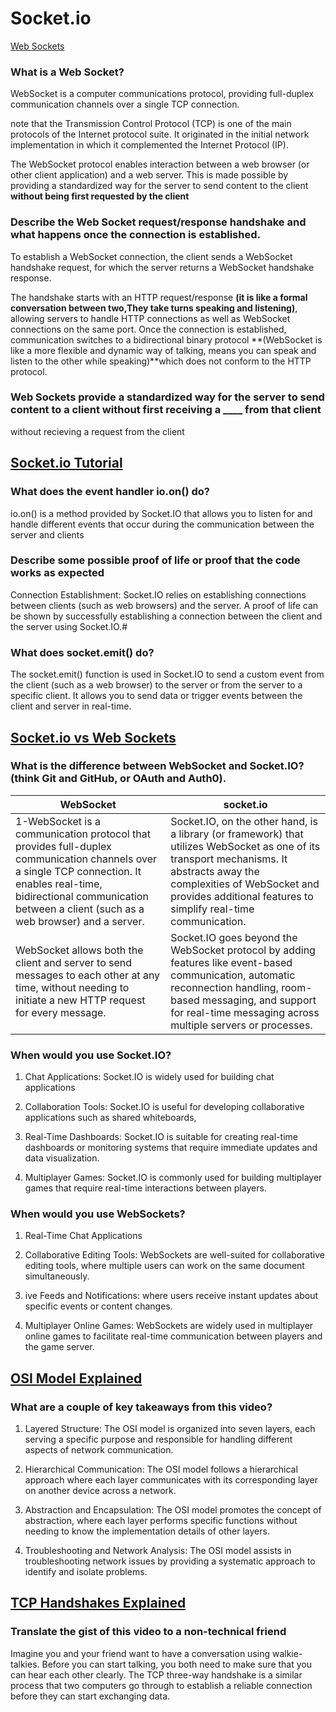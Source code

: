 # Socket.io

[Web Sockets](https://en.wikipedia.org/wiki/WebSocket)


### What is a Web Socket?

WebSocket is a computer communications protocol, providing full-duplex communication channels over a single TCP connection.

note that the Transmission Control Protocol (TCP) is one of the main protocols of the Internet protocol suite. It originated in the initial network implementation in which it complemented the Internet Protocol (IP).

The WebSocket protocol enables interaction between a web browser (or other client application) and a web server. 
This is made possible by providing a standardized way for the server to send content to the client **without being first requested by the client**


### Describe the Web Socket request/response handshake and what happens once the connection is established.

To establish a WebSocket connection, the client sends a WebSocket handshake request, for which the server returns a WebSocket handshake response.

The handshake starts with an HTTP request/response **(it is like a formal conversation between two,They take turns speaking and listening)**, allowing servers to handle HTTP connections as well as WebSocket connections on the same port. Once the connection is established, communication switches to a bidirectional binary protocol **(WebSocket is like a more flexible and dynamic way of talking, means you can speak and listen to the other while speaking)**which does not conform to the HTTP protocol.

### Web Sockets provide a standardized way for the server to send content to a client without first receiving a ____ from that client
without recieving a request from the client

## [Socket.io Tutorial](https://www.tutorialspoint.com/socket.io/)



### What does the event handler io.on() do?

io.on() is a method provided by Socket.IO that allows you to listen for and handle different events that occur during the communication between the server and clients

### Describe some possible proof of life or proof that the code works as expected

Connection Establishment: Socket.IO relies on establishing connections between clients (such as web browsers) and the server. A proof of life can be shown by successfully establishing a connection between the client and the server using Socket.IO.#

### What does socket.emit() do?


The socket.emit() function is used in Socket.IO to send a custom event from the client (such as a web browser) to the server or from the server to a specific client. It allows you to send data or trigger events between the client and server in real-time.

## [Socket.io vs Web Sockets](https://www.educba.com/my-courses/learning/)



### What is the difference between WebSocket and Socket.IO? (think Git and GitHub, or OAuth and Auth0).
|WebSocket|socket.io|
|-|-|
|1-WebSocket is a communication protocol that provides full-duplex communication channels over a single TCP connection. It enables real-time, bidirectional communication between a client (such as a web browser) and a server.|Socket.IO, on the other hand, is a library (or framework) that utilizes WebSocket as one of its transport mechanisms. It abstracts away the complexities of WebSocket and provides additional features to simplify real-time communication.|
|WebSocket allows both the client and server to send messages to each other at any time, without needing to initiate a new HTTP request for every message. |Socket.IO goes beyond the WebSocket protocol by adding features like event-based communication, automatic reconnection handling, room-based messaging, and support for real-time messaging across multiple servers or processes.|

### When would you use Socket.IO?

1. Chat Applications: Socket.IO is widely used for building chat applications

1. Collaboration Tools: Socket.IO is useful for developing collaborative applications such as shared whiteboards,

1. Real-Time Dashboards: Socket.IO is suitable for creating real-time dashboards or monitoring systems that require immediate updates and data visualization.

1. Multiplayer Games: Socket.IO is commonly used for building multiplayer games that require real-time interactions between players. 

### When would you use WebSockets?

1. Real-Time Chat Applications 
1. Collaborative Editing Tools: WebSockets are well-suited for collaborative editing tools, where multiple users can work on the same document simultaneously. 

1. ive Feeds and Notifications:  where users receive instant updates about specific events or content changes. 

1. Multiplayer Online Games: WebSockets are widely used in multiplayer online games to facilitate real-time communication between players and the game server.

## [OSI Model Explained](https://www.youtube.com/watch?v=vv4y_uOneC0)


### What are a couple of key takeaways from this video?

1. Layered Structure: The OSI model is organized into seven layers, each serving a specific purpose and responsible for handling different aspects of network communication. 

1. Hierarchical Communication: The OSI model follows a hierarchical approach where each layer communicates with its corresponding layer on another device across a network. 

1. Abstraction and Encapsulation: The OSI model promotes the concept of abstraction, where each layer performs specific functions without needing to know the implementation details of other layers. 

1. Troubleshooting and Network Analysis: The OSI model assists in troubleshooting network issues by providing a systematic approach to identify and isolate problems. 


## [TCP Handshakes Explained](https://www.youtube.com/watch?v=xMtP5ZB3wSk)

### Translate the gist of this video to a non-technical friend

Imagine you and your friend want to have a conversation using walkie-talkies. Before you can start talking, you both need to make sure that you can hear each other clearly. The TCP three-way handshake is a similar process that two computers go through to establish a reliable connection before they can start exchanging data.